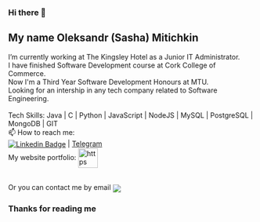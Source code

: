 ### Hi there 👋
## My name Oleksandr (Sasha) Mitichkin<br>
I’m currently working at The Kingsley Hotel as a Junior IT Administrator.<br>
I have finished Software Development course at Cork College of Commerce.<br> 
Now I'm a Third Year Software Development Honours at MTU.<br>
Looking for an intership in any tech company related to Software Engineering. <br><br>
Tech Skills:
Java |
C |
Python |
JavaScript |
NodeJS |
MySQL |
PostgreSQL |
MongoDB |
GIT<br>
📫 How to reach me:<br>
<a href="https://www.linkedin.com/in/oleksandrmitichkin/" target="_blank"><img src="https://img.shields.io/badge/LinkedIn-0077B5?style=for-the-badge&logo=linkedin&logoColor=white" alt="Linkedin Badge" align="center"></a> | <a href="https://www.t.me/golden_parad1se">Telegram</a>
<br>
My website portfolio: <a href="https://www.omiti.net/"><img src="https://user-images.githubusercontent.com/25181517/192107854-765620d7-f909-4953-a6da-36e1ef69eea6.png" alt="https" align="center" height ="40px"></a>
<!-- <a href="https://www.instagram.com/oleksandrmiti/"><img src="https://camo.githubusercontent.com/c9dacf0f25a1489fdbc6c0d2b41cda58b77fa210a13a886d6f99e027adfbd358/68747470733a2f2f6564656e742e6769746875622e696f2f537570657254696e7949636f6e732f696d616765732f7376672f696e7374616772616d2e737667" width="48"></a>  -->
<br>Or you can contact me by email <a href="mailto: infoformiti@gmail.com"> <img src="https://img.shields.io/badge/Gmail-D14836?style=for-the-badge&logo=gmail&logoColor=white" align="center"></a><br>

### Thanks for reading me




<!--
**oleksandrmiti/oleksandrmiti** is a ✨ _special_ ✨ repository because its `README.md` (this file) appears on your GitHub profile.

Here are some ideas to get you started:

- 🔭 I’m currently working on ...
- 🌱 I’m currently learning ...
- 👯 I’m looking to collaborate on ...
- 🤔 I’m looking for help with ...
- 💬 Ask me about ...
- 📫 How to reach me: ...
- 😄 Pronouns: ...
- ⚡ Fun fact: ...
-->
